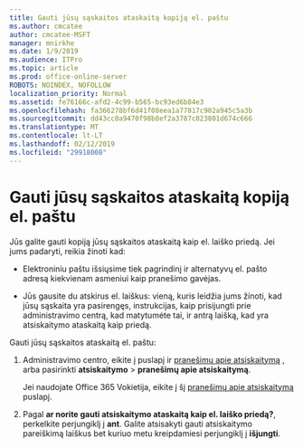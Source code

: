```yaml
---
title: Gauti jūsų sąskaitos ataskaitą kopiją el. paštu
ms.author: cmcatee
author: cmcatee-MSFT
manager: mnirkhe
ms.date: 1/9/2019
ms.audience: ITPro
ms.topic: article
ms.prod: office-online-server
ROBOTS: NOINDEX, NOFOLLOW
localization_priority: Normal
ms.assetid: fe76166c-afd2-4c99-b565-bc93ed6b84e3
ms.openlocfilehash: fa366278bf6d41f08eea1a77817c902a945c5a3b
ms.sourcegitcommit: dd43cc0a9470f98b8ef2a3787c823801d674c666
ms.translationtype: MT
ms.contentlocale: lt-LT
ms.lasthandoff: 02/12/2019
ms.locfileid: "29918008"
---
```

# <a name="receive-copy-of-your-billing-statement-in-email"></a>Gauti jūsų sąskaitos ataskaitą kopiją el. paštu
Jūs galite gauti kopiją jūsų sąskaitos ataskaitą kaip el. laiško priedą. Jei jums padaryti, reikia žinoti kad:
  
- Elektroniniu paštu išsiųsime tiek pagrindinį ir alternatyvų el. pašto adresą kiekvienam asmeniui kaip pranešimo gavėjas.
    
- Jūs gausite du atskirus el. laiškus: vieną, kuris leidžia jums žinoti, kad jūsų sąskaita yra pasirengęs, instrukcijas, kaip prisijungti prie administravimo centrą, kad matytumėte tai, ir antrą laišką, kad yra atsiskaitymo ataskaitą kaip priedą.
    
Gauti jūsų sąskaitos ataskaitą el. paštu:
  
1. Administravimo centro, eikite į puslapį ir [pranešimų apie atsiskaitymą](https://go.microsoft.com/fwlink/p/?linkid=853212) , arba pasirinkti **atsiskaitymo** \> **pranešimų apie atsiskaitymą**.
    
    Jei naudojate Office 365 Vokietija, eikite į šį [pranešimų apie atsiskaitymą](https://go.microsoft.com/fwlink/p/?linkid=853213) puslapį. 
    
2. Pagal **ar norite gauti atsiskaitymo ataskaitą kaip el. laiško priedą?**, perkelkite perjungiklį į **ant**. Galite atsisakyti gauti atsiskaitymo pareiškimą laiškus bet kuriuo metu kreipdamiesi perjungiklį į **išjungti**.
    


